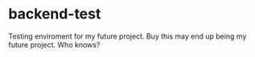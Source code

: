 # backend-test
Testing enviroment for my future project. Buy this may end up being my future project. Who knows?
